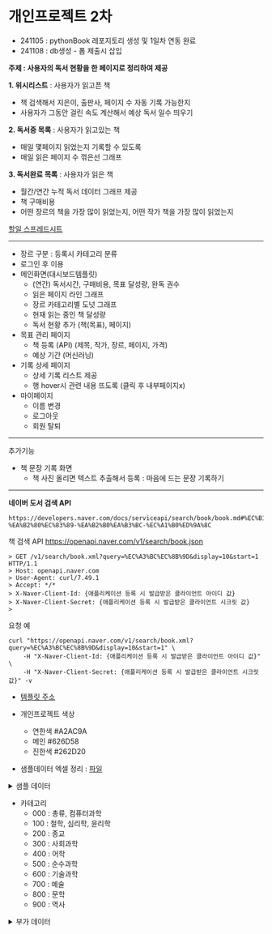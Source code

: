 # 개인프로젝트 2차

- 241105 : pythonBook 레포지토리 생성 및 1일차 연동 완료
- 241108 : db생성 - 폼 제출시 삽입

**주제 : 사용자의 독서 현황을 한 페이지로 정리하여 제공**

**1. 위시리스트** : 사용자가 읽고픈 책

- 책 검색해서 지은이, 출판사, 페이지 수 자동 기록 가능한지
- 사용자가 그동안 걸린 속도 계산해서 예상 독서 일수 띄우기

**2. 독서중 목록** : 사용자가 읽고있는 책

- 매일 몇페이지 읽었는지 기록할 수 있도록
- 매일 읽은 페이지 수 꺾은선 그래프

**3. 독서완료 목록** : 사용자가 읽은 책

- 월간/연간 누적 독서 데이터 그래프 제공
- 책 구매비용
- 어떤 장르의 책을 가장 많이 읽었는지, 어떤 작가 책을 가장 많이 읽었는지

[할일 스프레드시트](https://docs.google.com/spreadsheets/d/1DSWhh0OSnsqyzq_U8k0BJ4w1QNxbQHXEwuPf0lh4c9M/edit?usp=sharing)

---
- 장르 구분 : 등록시 카테고리 분류
- 로그인 후 이용
- 메인화면(대시보드템플릿)
	- (연간) 독서시간, 구매비용, 목표 달성량, 완독 권수
	- 읽은 페이지 라인 그래프
	- 장르 카테고리별 도넛 그래프
	- 현재 읽는 중인 책 달성량
	- 독서 현황 추가 (책(목표), 페이지)
- 목표 관리 페이지
	- 책 등록 (API) (제목, 작가, 장르, 페이지, 가격)
	- 예상 기간 (머신러닝)
- 기록 상세 페이지
	- 상세 기록 리스트 제공
	- 행 hover시 관련 내용 뜨도록 (클릭 후 내부페이지x)
- 마이페이지
	- 이름 변경
	- 로그아웃
	- 회원 탈퇴

---
추가기능
- 책 문장 기록 화면
	- 책 사진 올리면 텍스트 추출해서 등록 : 마음에 드는 문장 기록하기

---

**네이버 도서 검색 API**
```
https://developers.naver.com/docs/serviceapi/search/book/book.md#%EC%B1%85-%EA%B2%80%EC%83%89-%EA%B2%B0%EA%B3%BC-%EC%A1%B0%ED%9A%8C
```

책 검색 API
https://openapi.naver.com/v1/search/book.json
```
> GET /v1/search/book.xml?query=%EC%A3%BC%EC%8B%9D&display=10&start=1 HTTP/1.1
> Host: openapi.naver.com
> User-Agent: curl/7.49.1
> Accept: */*
> X-Naver-Client-Id: {애플리케이션 등록 시 발급받은 클라이언트 아이디 값}
> X-Naver-Client-Secret: {애플리케이션 등록 시 발급받은 클라이언트 시크릿 값}
>
```

요청 예
```
curl "https://openapi.naver.com/v1/search/book.xml?query=%EC%A3%BC%EC%8B%9D&display=10&start=1" \
    -H "X-Naver-Client-Id: {애플리케이션 등록 시 발급받은 클라이언트 아이디 값}" \
    -H "X-Naver-Client-Secret: {애플리케이션 등록 시 발급받은 클라이언트 시크릿 값}" -v
```
- [템플릿 주소](https://startbootstrap.com/theme/sb-admin-2#google_vignette)
- 개인프로젝트 색상
	- 연한색 #A2AC9A
	- 메인 #626D58
	- 진한색 #262D20

- 샘플데이터 엑셀 정리  : [파일](https://1drv.ms/x/c/046bf88e7a965066/EREL-xPPt95KtJZzqU-XmZsBq5ZU38v-rdDYHxoJ8epDyA?e=aJboLz)
  
<details>
  <summary>샘플 데이터</summary>

      1. 러시아 혁명사 강의 (14850)
      1월 9일 ~71
      1월 10일 72~124
      1월 11일 125~170
      1월 13일 171~211
      1월 14일 212~275 (완독)
      
      2. 동생이 준 소설... 뭐더라
      1월 13일 ~249
      1월 14일 250~339 (완독)
      
      3. 일할 자격
      1월 14일 ~108
      1월 15일 109~275
      1월 17일 276~306 (완독)
      
      a. 구의 증명 (ebook) (9600)
      1월 20일 완독
      
      b. 파과 (ebook) (9800)
      1월 21일 ~20%
      1월 23일 21%~63%
      1월 25일 64%~(완독)
      
      4. 냉소사회 (8200)
      1월 17일 ~44
      1월 21일 45~108
      1월 28일 109~320
      
      5. 오늘도 살인범을 만나러 갑니다 (7900)
      1월 30일 ~83
      1월 31일 84~96
      2월 1일 97~206 (완독)
      
      6. 뚱뚱해서 죄송합니까? (6200)
      2월 2일 ~122
      2월 4일 123~240 (완독)
      
      7. 가족을 폐지하라 (9300)
      2월 4일 ~19
      2월 6일 20~128
      2월 7일 129~(완독)
      
      . 트레인스포팅
      2월 7일 ~215
      
      8. 우리가 빛의 속도로 갈 수 없다면
      2월 18일 ~55
      2월 20일 56~143
      2월 27일 144~241
      2월 29일 242~(완독)
      
      9. 있지만 없는 아이들
      3월 2일 ~28
      3월 3일 29~49
      3월 4일 50~103
      3월 6일 104~(완독)
      
      c. 젊은 ADHD의 슬픔 (ebook) (9800)
      3월 4일 ~32%
      3월 5일 32%~60%
      3월 7일 60%~84%
      3월 8일 84%~(완독)
      
      10. (시집) 저는 많이 보고 있어요
      3월 6일 ~63
      3월 9일 64~140(완독)
      
      11. 비전공자도 이해하는 IT지식 (15120)
      3월 10일 ~103
      3월 11일 104~133
      3월 18일 134~238(완독)
      
      12. 지구 끝의 온실 (10100)
      3월 12일 ~51
      3월 16일 52~217
      3월 18일 218~(완독)
      
      13. 퀴어는 당신 옆에서 일하고 있다 (7400)
      3월 19일 ~(완독)
      
      14. 행성어서점 (13050)
      3월 23일 ~(완독)
      
      15. 아무도 몰랐던 이야기 (6600)
      3월 27일 ~(완독)
      
      16. 우리의 불행은 당연하지 않습니다 (9000)
      3월 31일 ~34
      4월 1일 35~49
      4월 2일 50~122
      4월 7일 123~141
      4월 9일 142~215
      4월 10일 216~(완독)
      
      17. 양성평등에 반대한다 (6100)
      4월 11일 ~37
      4월 14일 38~70
      4월 15일 71~110
      4월 16일 111~(완독)
      
      18. 천 개의 파랑 (12600)
      4월 18일 ~52
      4월 19일 53~150
      4월 23일 151~254
      4월 24일 255~(완독)
      
      19. 파견자들 (17100)
      4월 24일 ~106
      4월 25일 107~2부
      4월 27일 ~210
      4월 28일 211~(완독)
      
      20. 노랜드 (14220)
      4월 29일 ~30
      5월 2일 31~100
      5월 4일 101~(완독)
      
      21. 칵테일, 러브, 좀비 
      5월 6일 ~(완독)
      
      22. 나인
      5월 10일 ~23
      5워 11일 24~313
      5월 12일 314~(완독)
      
      23. 처음부터 그런 건 없습니다 (6900)
      5월 18일 ~128
      5월 19일 129~136
      5월 20일 137~190
      5월 21일 191~(완독)
      
      24. 아파도 미안하지 않습니다 (8500)
      5월 22일 ~176
      5월 26일 177~254
      5월 27일 255~276
      6월 2일 277~323
      6월 7일 324~396(완독)
      
      25. 여자도 군대 가라는 말 (7100)
      6월 1일 ~105
      6월 22일 106~(완독)
      
      26. 공산주의자가 온다! (11400)
      6월 12일 ~124
      8월 22일 125~148
      8월 23일 149~212
      8월 28일 213~(완독)
      
      11-2. 비전공자도 이해하는 IT지식 (15120)
      6월 27일 ~170
      6월 29일 171~(완독)
      
      27. 방금 떠나온 세계 (10500)
      7월 20일 ~(완독)
      
      28. 그렇게 물어보면 원하는 답을 들을 수 없습니다 (8100)
      7월 22일 ~156
      7월 23일 157~(완독)
      
      29. 빅터 프랭클의 죽음의 수용소에서 (11700)
      7월 24일 ~86
      7월 27일 87~151
      7월 29일 152~220(완독)
      
      30. 꿰멘 눈의 마을 (9100)
      8월 1일 ~89
      8월 2일 90~165
      8월 24일 166~(완독)
      
      31. 아이들의 계급투쟁 (9400)
      8월 7일 ~89
      8월 8일 90~159
      8월 14일 160~(완독)
      
      32. 뉴서울파크 젤리장수 대학살 (9000)
      8월 15일 ~144
      8월 16일 145~204
      8월 19일 205~(완독)
      
      33. 스노볼 드라이브 (8400)
      9월 10일 ~108
      9월 17일 109~(완독)
      
      34. 돌봄, 동기화, 자유 (12600)
      9월 20일 ~101
      9월 22일 102~(완독)
      
      .총은 총을 부르고 꽃은 꽃을 부르고 (11100)
      9월 27일 ~54
      
      d. 채식주의자 (ebook) (10500)
      10월 16일 (완독)
</details>

- 카테고리
	- 000 : 총류, 컴퓨터과학
	- 100 : 철학, 심리학, 윤리학
	- 200 : 종교
	- 300 : 사회과학
	- 400 : 어학
	- 500 : 순수과학
	- 600 : 기술과학
	- 700 : 예술
	- 800 : 문학
	- 900 : 역사

<details>
	<summary>부가 데이터</summary>

	 . 트레인스포팅
	2월 7일 ~215
	
	a. 구의 증명 (ebook) (9600)
	1월 20일 완독
	
	b. 파과 (ebook) (9800)
	1월 21일 ~20%
	1월 23일 21%~63%
	1월 25일 64%~(완독)
	
	c. 젊은 ADHD의 슬픔 (ebook) (9800)
	3월 4일 ~32%
	3월 5일 32%~60%
	3월 7일 60%~84%
	3월 8일 84%~(완독)
	
	d. 채식주의자 (ebook) (10500)
	10월 16일 (완독)
</details>





